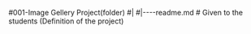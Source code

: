 
#001-Image Gellery Project(folder)
#|
#|----readme.md         # Given to the students (Definition of the project)

